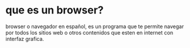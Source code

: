 # que es un browser?

browser o navegador en español, es un programa que te permite navegar por todos los sitios web o otros contenidos que esten en internet con interfaz grafica.